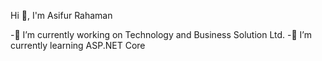 Hi 👋, I'm Asifur Rahaman
 
-🔭 I’m currently working on Technology and Business Solution Ltd.
-🌱 I’m currently learning ASP.NET Core

